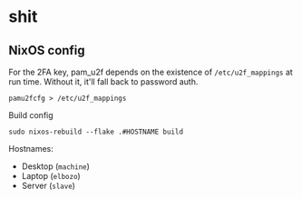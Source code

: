 # shit

## NixOS config

For the 2FA key, pam_u2f depends on the existence of `/etc/u2f_mappings` at run time. Without it, it'll fall back to password auth.
```
pamu2fcfg > /etc/u2f_mappings
```

Build config
```
sudo nixos-rebuild --flake .#HOSTNAME build
```    

Hostnames:
- Desktop (`machine`)
- Laptop (`elbozo`)
- Server (`slave`)